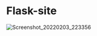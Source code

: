 #  Flask-site
![Screenshot_20220203_223356](https://user-images.githubusercontent.com/98950513/152418675-184d540e-8dbe-4b3f-a5bc-7362e8b8f346.png)
